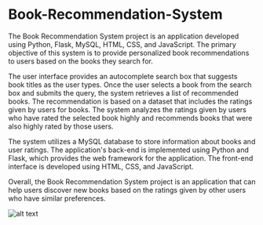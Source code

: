 # Book-Recommendation-System

The Book Recommendation System project is an application developed using Python, Flask, MySQL, HTML, CSS, and JavaScript. The primary objective of this system is to provide personalized book recommendations to users based on the books they search for.

The user interface provides an autocomplete search box that suggests book titles as the user types. Once the user selects a book from the search box and submits the query, the system retrieves a list of recommended books. The recommendation is based on a dataset that includes the ratings given by users for books. The system analyzes the ratings given by users who have rated the selected book highly and recommends books that were also highly rated by those users.

The system utilizes a MySQL database to store information about books and user ratings. The application's back-end is implemented using Python and Flask, which provides the web framework for the application. The front-end interface is developed using HTML, CSS, and JavaScript.

Overall, the Book Recommendation System project is an application that can help users discover new books based on the ratings given by other users who have similar preferences.

![alt text](https://github.com/SanfordJone/Book-Recommendation-System/blob/readme_assets/login.png?raw=true)
